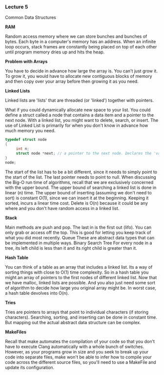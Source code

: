### Lecture 5

Common Data Structures

**RAM**

Random access memory where we can store bunches and bunches of bytes. Each byte in a computer's memory has an address. When an infinite loop occurs, stack frames are constantly being placed on top of each other until program memory dries up and hits the heap.

**Problem with Arrays**

You have to decide in advance how large the array is. You can't just grow it. To grow it, you would have to allocate new contiguous blocks of memory and then copy over your array before then growing it as you need.

**Linked Lists**

Linked lists are 'lists' that are threaded (or 'linked') together with pointers.

What if you could dynamically allocate new space to your list. You could define a struct called a node that contains a data item and a pointer to the next node. With a linked list, you might want to delete, search, or insert. The use of Linked List is primarily for when you don't know in advance how much memory you need.

```c
typedef struct node
{
     int n;
     struct node *next; // a pointer to the next node. Declares the 'variable' as a pointer - no deref
}
node;
```

The start of the list has to be a bit different, since it needs to simply point to the start of the list. The last pointer needs to point to null.
When discussing the Big-O run time of algorithms, recall that we are exclusively concerned with the upper bound.
The upper bound of searching a linked list is done in linear (n) time.
The upper bound of inserting (assuming we don't need to sort) is constant O(1), since we can insert it at the beginning. Keeping it sorted, incurs a linear time cost.
Delete is O(n) because it could be any where and you don't have random access in a linked list.

**Stack**

Main methods are push and pop. The last in is the first out (lifo). You can only grab or access off the top. This is good for letting you keep track of what you did most recently.
Queue
These are abstract data types that can be implemented in multiple ways.
Binary Search Tree
For every node in a tree, its left child is less than it and its right child is greater than it.

**Hash Table**

You can think of a table as an array that includes a linked list. Its a way of sorting things with close to O(1) time complexity. So in a hash table you might an array of pointers to the first nodes of different linked list. Now that we have malloc, linked lists are possible. And you also just need some sort of algorithm to decide how large you original array might be.
In worst case, a hash table devolves into O(n).

**Tries**

Tries are pointers to arrays that point to individual characters (if storing characters). Searching, sorting, and inserting can be done in constant time. But mapping out the actual abstract data structure can be complex.

**MakeFiles**

Recall that make automates the compilation of your code so that you don't have to execute Clang automatically with a whole bunch of switches. However, as your programs grow in size and you seek to break up your code into separate files, make won't be able to infer how to compile your code across the different source files, so you'll need to use a MakeFile and update its configuration.


